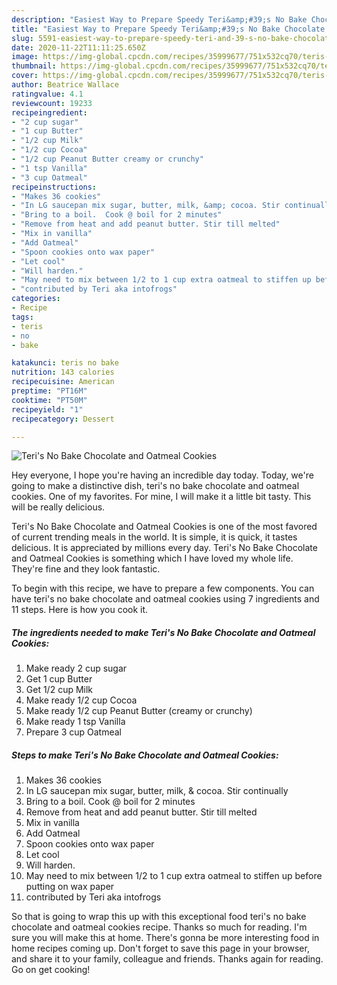 ```yaml
---
description: "Easiest Way to Prepare Speedy Teri&amp;#39;s No Bake Chocolate and Oatmeal Cookies"
title: "Easiest Way to Prepare Speedy Teri&amp;#39;s No Bake Chocolate and Oatmeal Cookies"
slug: 5591-easiest-way-to-prepare-speedy-teri-and-39-s-no-bake-chocolate-and-oatmeal-cookies
date: 2020-11-22T11:11:25.650Z
image: https://img-global.cpcdn.com/recipes/35999677/751x532cq70/teris-no-bake-chocolate-and-oatmeal-cookies-recipe-main-photo.jpg
thumbnail: https://img-global.cpcdn.com/recipes/35999677/751x532cq70/teris-no-bake-chocolate-and-oatmeal-cookies-recipe-main-photo.jpg
cover: https://img-global.cpcdn.com/recipes/35999677/751x532cq70/teris-no-bake-chocolate-and-oatmeal-cookies-recipe-main-photo.jpg
author: Beatrice Wallace
ratingvalue: 4.1
reviewcount: 19233
recipeingredient:
- "2 cup sugar"
- "1 cup Butter"
- "1/2 cup Milk"
- "1/2 cup Cocoa"
- "1/2 cup Peanut Butter creamy or crunchy"
- "1 tsp Vanilla"
- "3 cup Oatmeal"
recipeinstructions:
- "Makes 36 cookies"
- "In LG saucepan mix sugar, butter, milk, &amp; cocoa. Stir continually"
- "Bring to a boil.  Cook @ boil for 2 minutes"
- "Remove from heat and add peanut butter. Stir till melted"
- "Mix in vanilla"
- "Add Oatmeal"
- "Spoon cookies onto wax paper"
- "Let cool"
- "Will harden."
- "May need to mix between 1/2 to 1 cup extra oatmeal to stiffen up before putting on wax paper"
- "contributed by Teri aka intofrogs"
categories:
- Recipe
tags:
- teris
- no
- bake

katakunci: teris no bake 
nutrition: 143 calories
recipecuisine: American
preptime: "PT16M"
cooktime: "PT50M"
recipeyield: "1"
recipecategory: Dessert

---
```



![Teri&#39;s No Bake Chocolate and Oatmeal Cookies](https://img-global.cpcdn.com/recipes/35999677/751x532cq70/teris-no-bake-chocolate-and-oatmeal-cookies-recipe-main-photo.jpg)

Hey everyone, I hope you're having an incredible day today. Today, we're going to make a distinctive dish, teri&#39;s no bake chocolate and oatmeal cookies. One of my favorites. For mine, I will make it a little bit tasty. This will be really delicious.

Teri&#39;s No Bake Chocolate and Oatmeal Cookies is one of the most favored of current trending meals in the world. It is simple, it is quick, it tastes delicious. It is appreciated by millions every day. Teri&#39;s No Bake Chocolate and Oatmeal Cookies is something which I have loved my whole life. They're fine and they look fantastic.




To begin with this recipe, we have to prepare a few components. You can have teri&#39;s no bake chocolate and oatmeal cookies using 7 ingredients and 11 steps. Here is how you cook it.

<!--inarticleads1-->

##### The ingredients needed to make Teri&#39;s No Bake Chocolate and Oatmeal Cookies:

1. Make ready 2 cup sugar
1. Get 1 cup Butter
1. Get 1/2 cup Milk
1. Make ready 1/2 cup Cocoa
1. Make ready 1/2 cup Peanut Butter (creamy or crunchy)
1. Make ready 1 tsp Vanilla
1. Prepare 3 cup Oatmeal




<!--inarticleads2-->

##### Steps to make Teri&#39;s No Bake Chocolate and Oatmeal Cookies:

1. Makes 36 cookies
1. In LG saucepan mix sugar, butter, milk, &amp; cocoa. Stir continually
1. Bring to a boil.  Cook @ boil for 2 minutes
1. Remove from heat and add peanut butter. Stir till melted
1. Mix in vanilla
1. Add Oatmeal
1. Spoon cookies onto wax paper
1. Let cool
1. Will harden.
1. May need to mix between 1/2 to 1 cup extra oatmeal to stiffen up before putting on wax paper
1. contributed by Teri aka intofrogs




So that is going to wrap this up with this exceptional food teri&#39;s no bake chocolate and oatmeal cookies recipe. Thanks so much for reading. I'm sure you will make this at home. There's gonna be more interesting food in home recipes coming up. Don't forget to save this page in your browser, and share it to your family, colleague and friends. Thanks again for reading. Go on get cooking!
